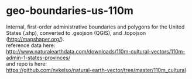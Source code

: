 geo-boundaries-us-110m
======================

Internal, first-order administrative boundaries and polygons for the United States (.shp), converted to .geojson (QGIS), and .topojson (http://mapshaper.org/).  
reference data here:  
http://www.naturalearthdata.com/downloads/110m-cultural-vectors/110m-admin-1-states-provinces/  
and repo is here:  
https://github.com/nvkelso/natural-earth-vector/tree/master/110m_cultural
